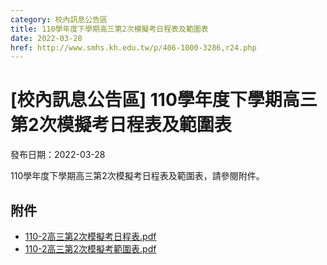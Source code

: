 ```yaml
---
category: 校內訊息公告區
title: 110學年度下學期高三第2次模擬考日程表及範圍表
date: 2022-03-28
href: http://www.smhs.kh.edu.tw/p/406-1000-3286,r24.php
---
```


# [校內訊息公告區] 110學年度下學期高三第2次模擬考日程表及範圍表

發布日期：2022-03-28

110學年度下學期高三第2次模擬考日程表及範圍表，請參閱附件。

## 附件

- [110-2高三第2次模擬考日程表.pdf](https://www.smhs.kh.edu.tw/var/file/0/1000/attach/85/pta_3049_1491285_54480.pdf)
- [110-2高三第2次模擬考範圍表.pdf](https://www.smhs.kh.edu.tw/var/file/0/1000/attach/85/pta_3052_5179478_13087.pdf)
